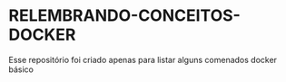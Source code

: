 # RELEMBRANDO-CONCEITOS-DOCKER
Esse repositório foi criado apenas para listar alguns comenados docker básico
